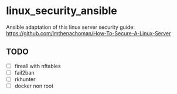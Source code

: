 # linux_security_ansible

Ansible adaptation of this linux server security guide: https://github.com/imthenachoman/How-To-Secure-A-Linux-Server

## TODO
- [ ] fireall with nftables
- [ ] fail2ban
- [ ] rkhunter
- [ ] docker non root